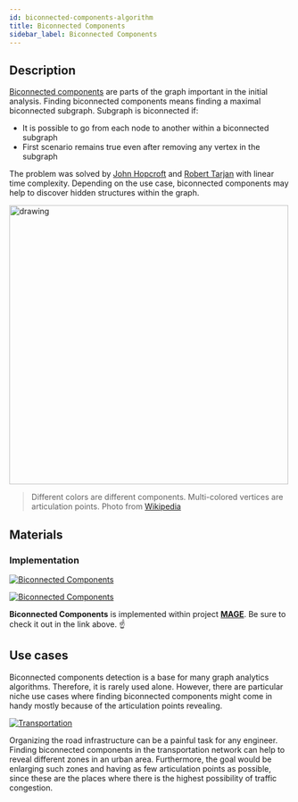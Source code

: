 ```yaml
---
id: biconnected-components-algorithm
title: Biconnected Components
sidebar_label: Biconnected Components
---
```


## Description

[Biconnected components](https://en.wikipedia.org/wiki/Biconnected_component) are parts of the graph important in the initial analysis. Finding biconnected components means finding a maximal biconnected subgraph. Subgraph is biconnected if:

- It is possible to go from each node to another within a biconnected subgraph
- First scenario remains true even after removing any vertex in the subgraph

The problem was solved by [John Hopcroft](https://en.wikipedia.org/wiki/John_Hopcroft) and [Robert Tarjan](https://en.wikipedia.org/wiki/Robert_Tarjan) with linear time complexity. Depending on the use case, biconnected components may help to discover hidden structures within the graph.

<img src="https://upload.wikimedia.org/wikipedia/commons/thumb/6/66/Graph-Biconnected-Components.svg/1280px-Graph-Biconnected-Components.svg.png" alt="drawing" width="500"/>

> Different colors are different components. Multi-colored vertices are articulation points. Photo from [Wikipedia](https://en.wikipedia.org/wiki/Betweenness_centrality)

## Materials

### Implementation

[![Biconnected Components](https://img.shields.io/badge/Biconnected_components-Implementation-FB6E00?style=for-the-badge&logo=github&logoColor=white)](https://github.com/memgraph/mage/blob/main/cpp/biconnected_components_module/biconnected_components_module.cpp)

[![Biconnected Components](https://img.shields.io/badge/Biconnected_components-Documentation-FCC624?style=for-the-badge&logo=cplusplus&logoColor=white)](/mage/query-modules/cpp/biconnected-components)

**Biconnected Components** is implemented within project [**MAGE**](https://github.com/memgraph/mage). Be sure to check it out in the link above. :point_up:

## Use cases

Biconnected components detection is a base for many graph analytics algorithms. Therefore, it is rarely used alone. However, there are particular niche use cases where finding biconnected components might come in handy mostly because of the articulation points revealing.

[![Transportation](https://img.shields.io/badge/Transportation-Application-8A477F?style=for-the-badge)](/mage/applications/transportation-application)

Organizing the road infrastructure can be a painful task for any engineer. Finding biconnected components in the transportation network can help to reveal different zones in an urban area. Furthermore, the goal would be enlarging such zones and having as few articulation points as possible, since these are the places where there is the highest possibility of traffic congestion.
